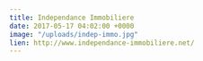 ```yaml
---
title: Independance Immobiliere
date: 2017-05-17 04:02:00 +0000
image: "/uploads/indep-immo.jpg"
lien: http://www.independance-immobiliere.net/
---
```


